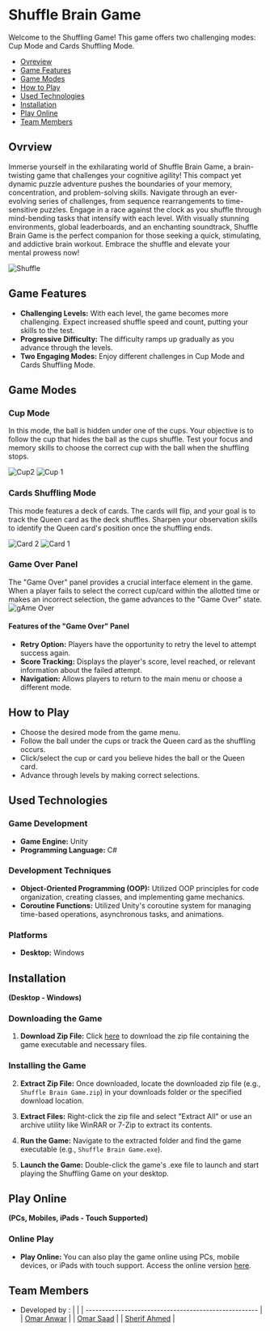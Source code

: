 # Shuffle Brain Game

Welcome to the Shuffling Game! This game offers two challenging modes: Cup Mode and Cards Shuffling Mode.

  - [Ovreview](#overview)
  - [Game Features](#game-features)
  - [Game Modes](#game-modes)
  - [How to Play](#how-to-play)
  - [Used Technologies](#used-technologies)
  - [Installation](#installation)
  - [Play Online](#play-online)
  - [Team Members](#team-members)

## Ovrview
Immerse yourself in the exhilarating world of Shuffle Brain Game, a brain-twisting game that challenges your cognitive agility! This compact yet dynamic puzzle adventure pushes the boundaries of your memory, concentration, and problem-solving skills. Navigate through an ever-evolving series of challenges, from sequence rearrangements to time-sensitive puzzles. Engage in a race against the clock as you shuffle through mind-bending tasks that intensify with each level. With visually stunning environments, global leaderboards, and an enchanting soundtrack, Shuffle Brain Game is the perfect companion for those seeking a quick, stimulating, and addictive brain workout. Embrace the shuffle and elevate your mental prowess now!

![Shuffle](https://github.com/Sherif-2001/Shuffle-Brain-Game/assets/84602951/b7c89968-6fd5-43ee-bed0-838b2b43ebc8)

## Game Features
- **Challenging Levels:** With each level, the game becomes more challenging. Expect increased shuffle speed and count, putting your skills to the test.
- **Progressive Difficulty:** The difficulty ramps up gradually as you advance through the levels.
- **Two Engaging Modes:** Enjoy different challenges in Cup Mode and Cards Shuffling Mode.
  
## Game Modes
### Cup Mode
In this mode, the ball is hidden under one of the cups. Your objective is to follow the cup that hides the ball as the cups shuffle. Test your focus and memory skills to choose the correct cup with the ball when the shuffling stops.

![Cup2](https://github.com/Sherif-2001/Shuffle-Brain-Game/assets/84602951/3a31fc94-54a1-46db-87d1-2b82392d4792)
![Cup 1](https://github.com/Sherif-2001/Shuffle-Brain-Game/assets/84602951/de14b96c-5fa9-4278-8ad2-984dd1fe7218)

### Cards Shuffling Mode
This mode features a deck of cards. The cards will flip, and your goal is to track the Queen card as the deck shuffles. Sharpen your observation skills to identify the Queen card's position once the shuffling ends.

![Card 2](https://github.com/Sherif-2001/Shuffle-Brain-Game/assets/84602951/9bd6b086-7713-41b2-b454-8ce326a9e27e)
![Card 1](https://github.com/Sherif-2001/Shuffle-Brain-Game/assets/84602951/15201d7b-ee00-4893-8694-e6270a029416)

### Game Over Panel
The "Game Over" panel provides a crucial interface element in the game. When a player fails to select the correct cup/card within the allotted time or makes an incorrect selection, the game advances to the "Game Over" state.
![gAme Over](https://github.com/Sherif-2001/Shuffle-Brain-Game/assets/84602951/96cb33d9-692b-4966-a5f0-0dc03aee6ecc)

#### Features of the "Game Over" Panel
- **Retry Option:** Players have the opportunity to retry the level to attempt success again.
- **Score Tracking:** Displays the player's score, level reached, or relevant information about the failed attempt.
- **Navigation:** Allows players to return to the main menu or choose a different mode.

## How to Play
- Choose the desired mode from the game menu.
- Follow the ball under the cups or track the Queen card as the shuffling occurs.
- Click/select the cup or card you believe hides the ball or the Queen card.
- Advance through levels by making correct selections.

## Used Technologies

### Game Development
- **Game Engine:** Unity
- **Programming Language:** C#

### Development Techniques
- **Object-Oriented Programming (OOP):** Utilized OOP principles for code organization, creating classes, and implementing game mechanics.
- **Coroutine Functions:** Utilized Unity's coroutine system for managing time-based operations, asynchronous tasks, and animations.

### Platforms
- **Desktop:** Windows

## Installation
**(Desktop - Windows)**

### Downloading the Game
1. **Download Zip File:** Click [here](link_to_your_game_zip) to download the zip file containing the game executable and necessary files.

### Installing the Game
2. **Extract Zip File:** Once downloaded, locate the downloaded zip file (e.g., `Shuffle Brain Game.zip`) in your downloads folder or the specified download location.

3. **Extract Files:** Right-click the zip file and select "Extract All" or use an archive utility like WinRAR or 7-Zip to extract its contents.

4. **Run the Game:** Navigate to the extracted folder and find the game executable (e.g., `Shuffle Brain Game.exe`).

5. **Launch the Game:** Double-click the game's .exe file to launch and start playing the Shuffling Game on your desktop.

## Play Online 
**(PCs, Mobiles, iPads - Touch Supported)**

### Online Play
- **Play Online:** You can also play the game online using PCs, mobile devices, or iPads with touch support. Access the online version [here]([link_to_your_online_game](https://simmer.io/@Omar_Saad/shuffle-cups-and-cards)).

## Team Members
- Developed by :
  |                                                       | 
  | ----------------------------------------------------- | 
  | [Omar Anwar](https://github.com/omaranwar21)          |
  | [Omar Saad](https://github.com/Omar-Saad-ELGharbawy)  | 
  | [Sherif Ahmed](https://github.com/Sherif-2001)        |

